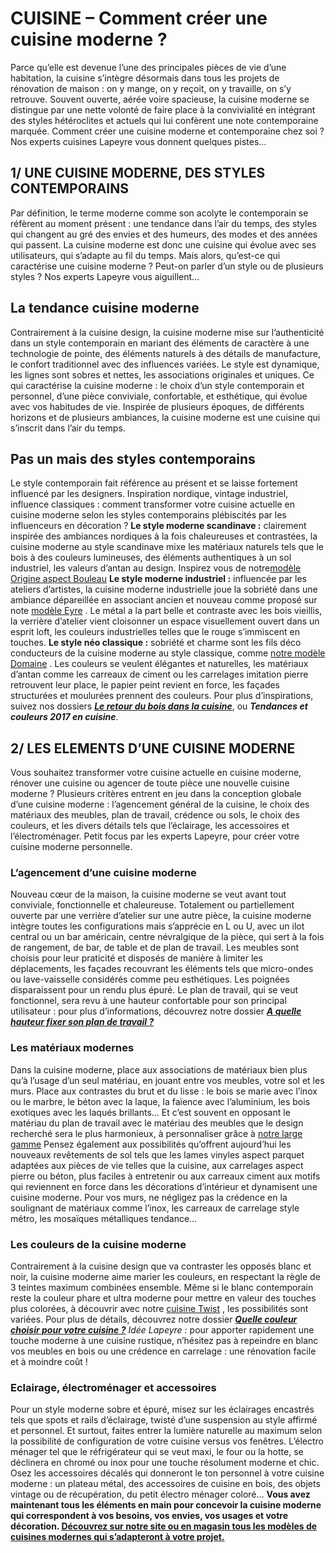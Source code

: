 ##
# **CUISINE – Comment créer une cuisine moderne ?**
Parce qu’elle est devenue l’une des principales pièces de vie d’une habitation, la cuisine s’intègre désormais dans tous les projets de rénovation de maison : on y mange, on y reçoit, on y travaille, on s’y retrouve. Souvent ouverte, aérée voire spacieuse, la cuisine moderne se distingue par une nette volonté de faire place à la convivialité en intégrant des styles hétéroclites et actuels qui lui confèrent une note contemporaine marquée. Comment créer une cuisine moderne et contemporaine chez soi ? Nos experts cuisines Lapeyre vous donnent quelques pistes…
##  1/ UNE CUISINE MODERNE, DES STYLES CONTEMPORAINS
Par définition, le terme moderne comme son acolyte le contemporain se réfèrent au moment présent : une tendance dans l’air du temps, des styles qui changent au gré des envies et des humeurs, des modes et des années qui passent. La cuisine moderne est donc une cuisine qui évolue avec ses utilisateurs, qui s’adapte au fil du temps. Mais alors, qu’est-ce qui caractérise une cuisine moderne ? Peut-on parler d’un style ou de plusieurs styles ? Nos experts Lapeyre vous aiguillent…
##  La tendance cuisine moderne
Contrairement à la cuisine design, la cuisine moderne mise sur l’authenticité dans un style contemporain en mariant des éléments de caractère à une technologie de pointe, des éléments naturels à des détails de manufacture, le confort traditionnel avec des influences variées. Le style est dynamique, les lignes sont sobres et nettes, les associations originales et uniques.
Ce qui caractérise la cuisine moderne : le choix d’un style contemporain et personnel, d’une pièce conviviale, confortable, et esthétique, qui évolue avec vos habitudes de vie. Inspirée de plusieurs époques, de différents horizons et de plusieurs ambiances, la cuisine moderne est une cuisine qui s’inscrit dans l’air du temps.
##  Pas un mais des styles contemporains
Le style contemporain fait référence au présent et se laisse fortement influencé par les designers. Inspiration nordique, vintage industriel, influence classiques : comment transformer votre cuisine actuelle en cuisine moderne selon les styles contemporains plébiscités par les influenceurs en décoration ?
**Le style moderne scandinave :** clairement inspirée des ambiances nordiques à la fois chaleureuses et contrastées, la cuisine moderne au style scandinave mixe les matériaux naturels tels que le bois à des couleurs lumineuses, des éléments authentiques à un sol industriel, les valeurs d’antan au design. Inspirez vous de notre[modèle Origine aspect Bouleau](https://www.lapeyre.fr/cuisine-origine-FPC200536.)
**Le style moderne industriel :** influencée par les ateliers d’artistes, la cuisine moderne industrielle joue la sobriété dans une ambiance dépareillée en associant ancien et nouveau comme proposé sur note [modèle Eyre](https://www.lapeyre.fr/cuisine-eyre-FPC200555) . Le métal a la part belle et contraste avec les bois vieillis, la verrière d’atelier vient cloisonner un espace visuellement ouvert dans un esprit loft, les couleurs industrielles telles que le rouge s’immiscent en touches.
**Le style néo classique :** sobriété et charme sont les fils déco conducteurs de la cuisine moderne au style classique, comme [notre modèle Domaine](https://www.lapeyre.fr/cuisine-domaine-FPC200527) . Les couleurs se veulent élégantes et naturelles, les matériaux d’antan comme les carreaux de ciment ou les carrelages imitation pierre retrouvent leur place, le papier peint revient en force, les façades structurées et moulurées prennent des couleurs.
Pour plus d’inspirations, suivez nos dossiers [**_Le retour du bois dans la cuisine_**](https://www.lapeyre.fr/c/magazine/inspirations-tendances/tendance-bois-dans-la-cuisine), ou **_Tendances et couleurs 2017 en cuisine_**.
##  2/ LES ELEMENTS D’UNE CUISINE MODERNE
Vous souhaitez transformer votre cuisine actuelle en cuisine moderne, rénover une cuisine ou agencer de toute pièce une nouvelle cuisine moderne ? Plusieurs critères entrent en jeu dans la conception globale d’une cuisine moderne : l’agencement général de la cuisine, le choix des matériaux des meubles, plan de travail, crédence ou sols, le choix des couleurs, et les divers détails tels que l’éclairage, les accessoires et l’électroménager. Petit focus par les experts Lapeyre, pour créer votre cuisine moderne personnelle.
###  L’agencement d’une cuisine moderne
Nouveau cœur de la maison, la cuisine moderne se veut avant tout conviviale, fonctionnelle et chaleureuse. Totalement ou partiellement ouverte par une verrière d’atelier sur une autre pièce, la cuisine moderne intègre toutes les configurations mais s’apprécie en L ou U, avec un ilot central ou un bar américain, centre névralgique de la pièce, qui sert à la fois de rangement, de bar, de table et de plan de travail.
Les meubles sont choisis pour leur praticité et disposés de manière à limiter les déplacements, les façades recouvrant les éléments tels que micro-ondes ou lave-vaisselle considérés comme peu esthétiques. Les poignées disparaissent pour un rendu plus épuré. Le plan de travail, qui se veut fonctionnel, sera revu à une hauteur confortable pour son principal utilisateur : pour plus d’informations, découvrez notre dossier [**_A quelle hauteur fixer son plan de travail ?_**](https://www.lapeyre.fr/c/magazine/inspirations-tendances/a-quelle-hauteur-fixer-le-plan-de-travaill)
###  Les matériaux modernes
Dans la cuisine moderne, place aux associations de matériaux bien plus qu’à l’usage d’un seul matériau, en jouant entre vos meubles, votre sol et les murs. Place aux contrastes du brut et du lisse : le bois se marie avec l’inox ou le marbre, le béton avec la laque, la faïence avec l’aluminium, les bois exotiques avec les laqués brillants… Et c’est souvent en opposant le matériau du plan de travail avec le matériau des meubles que le design recherché sera le plus harmonieux, à personnaliser grâce à [notre large gamme](https://www.lapeyre.fr/cuisine-CCU0001/credences-plans-travail-CCN0013/plans-travail-CCN0091)
Pensez également aux possibilités qu’offrent aujourd’hui les nouveaux revêtements de sol tels que les lames vinyles aspect parquet adaptées aux pièces de vie telles que la cuisine, aux carrelages aspect pierre ou béton, plus faciles à entretenir ou aux carreaux ciment aux motifs qui reviennent en force dans les décorations d’intérieur et dynamisent une cuisine moderne.
Pour vos murs, ne négligez pas la crédence en la soulignant de matériaux comme l’inox, les carreaux de carrelage style métro, les mosaïques métalliques tendance…
###  Les couleurs de la cuisine moderne
Contrairement à la cuisine design que va contraster les opposés blanc et noir, la cuisine moderne aime marier les couleurs, en respectant la règle de 3 teintes maximum combinées ensemble. Même si le blanc contemporain reste la couleur phare et ultra moderne pour mettre en valeur des touches plus colorées, à découvrir avec notre [cuisine Twist](http://https://www.lapeyre.fr/cuisine-twist-FPC200524) , les possibilités sont variées. Pour plus de détails, découvrez notre dossier [**_Quelle couleur choisir pour votre cuisine ?_**](https://www.lapeyre.fr/c/magazine/inspirations-tendances/quelle-couleur-choisir-pour-votre-cuisine)
_Idée Lapeyre :_ pour apporter rapidement une touche moderne à une cuisine rustique, n’hésitez pas à repeindre en blanc vos meubles en bois ou une crédence en carrelage : une rénovation facile et à moindre coût !
###  Eclairage, électroménager et accessoires
Pour un style moderne sobre et épuré, misez sur les éclairages encastrés tels que spots et rails d’éclairage, twisté d’une suspension au style affirmé et personnel. Et surtout, faites entrer la lumière naturelle au maximum selon la possibilité de configuration de votre cuisine versus vos fenêtres.
L’électro ménager tel que le réfrigérateur qui se veut maxi, le four ou la hotte, se déclinera en chromé ou inox pour une touche résolument moderne et chic.
Osez les accessoires décalés qui donneront le ton personnel à votre cuisine moderne : un plateau métal, des accessoires de cuisine en bois, des objets vintage ou de récupération, du petit électro ménager coloré…
**Vous avez maintenant tous les éléments en main pour concevoir la cuisine moderne qui correspondent à vos besoins, vos envies, vos usages et votre décoration. [Découvrez sur notre site ou en magasin tous les modèles de cuisines modernes qui s’adapteront à votre projet.](https://www.lapeyre.fr/cuisine-CCU0001/meubles-modeles-cuisine-CCN0010)**